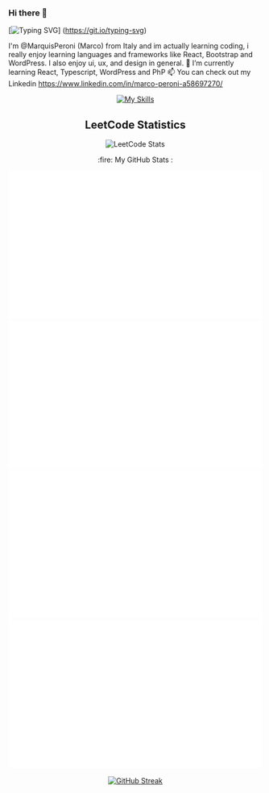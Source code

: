 ### Hi there 👋
[![Typing SVG](https://readme-typing-svg.demolab.com?font=Fira+Code&weight=600&size=22&duration=2000&pause=1000&color=%23800020&width=650&lines=Hi!+It's+Marco+here.+Welcome+to+my+GitHub+Page+)]
(https://git.io/typing-svg)

I'm @MarquisPeroni (Marco) from Italy and im actually learning coding, i really enjoy learning languages and frameworks like React, Bootstrap and WordPress.
I also enjoy ui, ux, and design in general.
🌱 I’m currently learning React, Typescript, WordPress and PhP
📫 You can check out my Linkedin https://www.linkedin.com/in/marco-peroni-a58697270/

<div align="center">
  
  
[![My Skills](https://skillicons.dev/icons?i=html,css,nodejs,bootstrap,ts,react,redux,git,github,bash,express,js,vscode&perline=16)](https://skillicons.dev)


</div>
<h2 align="center">LeetCode Statistics</h2>

<div align="center">

  
  ![LeetCode Stats](https://leetcode.card.workers.dev/rahimov19?theme=dark&font=baloo&extension=null)

  
  </div>  
<p align="center">:fire: My GitHub Stats :</p>
<div id="stats" align="center">
  
  
<img class="img" src="https://raw.githubusercontent.com/rahimov19/stats/master/generated/overview.svg#gh-dark-mode-only"/>
  
  
<img class="img" src="https://raw.githubusercontent.com/rahimov19/stats/master/generated/languages.svg#gh-dark-mode-only"/>
  

  </div>
  
  
<div id="stats" align="center">
  
  
<img class="img" src="https://raw.githubusercontent.com/rahimov19/stats/master/generated/overview.svg#gh-light-mode-only"/>
  
  
<img class="img" src="https://raw.githubusercontent.com/rahimov19/stats/master/generated/languages.svg#gh-light-mode-only"/>
  
  
  </div>
  <div align="center">
  
  
[![GitHub Streak](https://streak-stats.demolab.com?user=rahimov19&theme=dark)](https://git.io/streak-stats)
  
  
</div>


